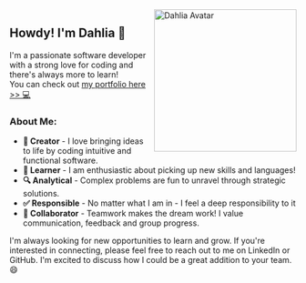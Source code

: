 <div >
  <img src="https://cyphernyx.github.io/dahlia-portfolio-site/static/media/dahliaAvatar.6cfee709f8e111f77e3d.png" alt="Dahlia Avatar" width="250" align="right" />
</div>

## Howdy! I'm Dahlia 👋

 I'm a passionate software developer with a strong love for coding and there's always more to learn! <br>
 You can check out [my portfolio here >> 💻](https://cyphernyx.github.io/dahlia-portfolio-site/)

### About Me:

- **🚀 Creator** - I love bringing ideas to life by coding intuitive and functional software. 
- **🧠 Learner** - I am enthusiastic about picking up new skills and languages!  
- **🔍 Analytical** - Complex problems are fun to unravel through strategic solutions.
- **✅ Responsible** - No matter what I am in - I feel a deep responsibility to it 
- **🤝 Collaborator** - Teamwork makes the dream work! I value communication, feedback and group progress. 


I'm always looking for new opportunities to learn and grow. If you're interested in connecting, please feel free to reach out to me on LinkedIn or GitHub. I'm excited to discuss how I could be a great addition to your team. 😄
